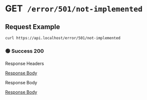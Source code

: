 # <span class="method-get">GET</span>` /error/501/not-implemented`

## Request Example

```bash
curl https://api.localhost/error/501/not-implemented
```

<!-- tabs:start -->

### **🟢 Success 200**

<div class="code-title auto-refresh">Response Headers</div>

[Response Body](./get-501-not-implemented/200-response-header.txt ':include :type=code')

<div class="code-title auto-refresh">Response Body</div>

[Response Body](./get-501-not-implemented/200-response-body.txt ':include :type=code')

<!-- tabs:end -->
